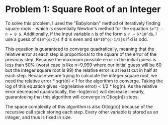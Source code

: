 # Problem 1: Square Root of an Integer


To solve this problem, I used the "Babylonian" method of iteratively finding square roots - which is essentially Newton's method for the equation `$x^2 - n = 0 $`. Additionally, if the input variable `n` is of the form `$ n ~ k*10^d$`, I use a guess of `$10^{d/2}$` if d is even and `$6*10^{d-1/2}$` if d is odd.

This equation is guaranteed to converge quadratically, meaning that the relative error at each step is proportional to the square of the error of the previous step. Because the maximum possible error in the initial guess is less than 50% (worst case is like n=9,999 where our initial guess will be 60 but the integer square root is 99) the relative error is at least cut in half at each step. Because we are trying to calculate the integer square root, we need the relative error * sqrt(n) < 1 for the algorithm to converge. Taking the log of this equation gives -log(relative error) < 1/2 * log(n). As the relative error decreased quadratically, the -log(error) will decrease linearly, guaranteeing that this algorithm will converge in O(log(n)) steps.

The space complexity of this algorithm is also O(log(n)) because of the recursive call stack storing each step. Every other variable is stored as an integer, and thus is fixed in size.